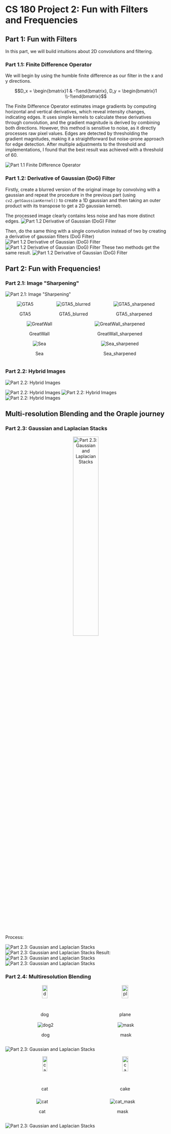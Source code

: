 <script type="text/javascript" async
  src="https://cdnjs.cloudflare.com/ajax/libs/mathjax/2.7.7/MathJax.js?config=TeX-MML-AM_CHTML">
</script>

# CS 180 Project 2: Fun with Filters and Frequencies

## Part 1: Fun with Filters
In this part, we will build intuitions about 2D convolutions and filtering.

### Part 1.1: Finite Difference Operator

We will begin by using the humble finite difference as our filter in the x and y directions.

$$D_x = \begin{bmatrix}1 & -1\end{bmatrix}, D_y = \begin{bmatrix}1 \\-1\end{bmatrix}$$

The Finite Difference Operator estimates image gradients by computing horizontal and vertical derivatives, which reveal intensity changes, indicating edges. It uses simple kernels to calculate these derivatives through convolution, and the gradient magnitude is derived by combining both directions. However, this method is sensitive to noise, as it directly processes raw pixel values. Edges are detected by thresholding the gradient magnitudes, making it a straightforward but noise-prone approach for edge detection. After multiple adjustments to the threshold and implementations, I found that the best result was achieved with a threshold of 60.

![Part 1.1 Finite Difference Operator](project2_data/1/1.png)

### Part 1.2: Derivative of Gaussian (DoG) Filter
Firstly, create a blurred version of the original image by convolving with a gaussian and repeat the procedure in the previous part (using `cv2.getGaussianKernel()` to create a 1D gaussian and then taking an outer product with its transpose to get a 2D gaussian kernel).

The processed image clearly contains less noise and has more distinct edges.
![Part 1.2 Derivative of Gaussian (DoG) Filter](project2_data/1/2.png)

Then, do the same thing with a single convolution instead of two by creating a derivative of gaussian filters (DoG Filter)
![Part 1.2 Derivative of Gaussian (DoG) Filter](project2_data/1/3.png)
![Part 1.2 Derivative of Gaussian (DoG) Filter](project2_data/1/4.png)
These two methods get the same result.
![Part 1.2 Derivative of Gaussian (DoG) Filter](project2_data/1/5.png)


## Part 2: Fun with Frequencies!

### Part 2.1: Image "Sharpening"
![Part 2.1: Image "Sharpening"](project2_data/taj.png)
<div style="display: flex; justify-content: space-around;">
    <div style="text-align: center;">
        <img src="project2_data/2_1/GTA5.jpg" alt="GTA5"/>
        <p>GTA5</p>
    </div>
    <div style="text-align: center;">
        <img src="project2_data/2_1/GTA5_blurred.jpg" alt="GTA5_blurred"/>
        <p>GTA5_blurred</p>
    </div>
    <div style="text-align: center;">
        <img src="project2_data/2_1/GTA5_sharpened.jpg" alt="GTA5_sharpened"/>
        <p>GTA5_sharpened</p>
    </div>
</div>

<div style="display: flex; justify-content: space-around;">
    <div style="text-align: center;">
        <img src="project2_data/2_1/GreatWall.jpg" alt="GreatWall"/>
        <p>GreatWall</p>
    </div>
    <div style="text-align: center;">
        <img src="project2_data/2_1/GreatWall_sharpened.jpg" alt="GreatWall_sharpened"/>
        <p>GreatWall_sharpened</p>
    </div>
</div>

<div style="display: flex; justify-content: space-around;">
    <div style="text-align: center;">
        <img src="project2_data/2_1/Sea.jpg" alt="Sea"/>
        <p>Sea</p>
    </div>
    <div style="text-align: center;">
        <img src="project2_data/2_1/Sea_sharpened.jpg" alt="Sea_sharpened"/>
        <p>Sea_sharpened</p>
    </div>
</div>

### Part 2.2: Hybrid Images
![Part 2.2: Hybrid Images](project2_data/2_2/1.png)

![Part 2.2: Hybrid Images](project2_data/2_2/2.png)
![Part 2.2: Hybrid Images](project2_data/2_2/3.png)
![Part 2.2: Hybrid Images](project2_data/2_2/4.png)


## Multi-resolution Blending and the Oraple journey

### Part 2.3: Gaussian and Laplacian Stacks

<div style="text-align: center;">
    <img src="project2_data/2_3/mask.png" alt="Part 2.3: Gaussian and Laplacian Stacks" style="width: 40%;"/>
</div>
Process:

![Part 2.3: Gaussian and Laplacian Stacks](project2_data/2_3/laplacian_apple.png)
![Part 2.3: Gaussian and Laplacian Stacks](project2_data/2_3/laplacian_orange.png)
Result:
![Part 2.3: Gaussian and Laplacian Stacks](project2_data/2_3/process.png)
![Part 2.3: Gaussian and Laplacian Stacks](project2_data/2_3/final.png)

### Part 2.4: Multiresolution Blending
<div style="display: flex; justify-content: space-around;">
    <div style="text-align: center;">
        <img src="project2_data/2_4/dog.png" alt="dog" style="width: 60%;"/>
        <p>dog</p>
    </div>
    <div style="text-align: center;">
        <img src="project2_data/2_4/plane.jpg" alt="plane" style="width: 60%;"/>
        <p>plane</p>
    </div>
</div>
<div style="display: flex; justify-content: space-around;">
    <div style="text-align: center;">
        <img src="project2_data/2_4/dog2.png" alt="dog2"/>
        <p>dog</p>
    </div>
    <div style="text-align: center;">
        <img src="project2_data/2_4/mask.png" alt="mask"/>
        <p>mask</p>
    </div>
</div>

![Part 2.3: Gaussian and Laplacian Stacks](project2_data/2_4/dog_plane.png)


<div style="display: flex; justify-content: space-around;">
    <div style="text-align: center;">
        <img src="project2_data/2_4/cat2.jpg" alt="cat" style="width: 60%;"/>
        <p>cat</p>
    </div>
    <div style="text-align: center;">
        <img src="project2_data/2_4/cake.jpg" alt="cake" style="width: 60%;"/>
        <p>cake</p>
    </div>
</div>
<div style="display: flex; justify-content: space-around;">
    <div style="text-align: center;">
        <img src="project2_data/2_4/cat2_2.png" alt="cat"/>
        <p>cat</p>
    </div>
    <div style="text-align: center;">
        <img src="project2_data/2_4/cat_mask.png" alt="cat_mask"/>
        <p>mask</p>
    </div>
</div>

![Part 2.3: Gaussian and Laplacian Stacks](project2_data/2_4/cat_cake.png)